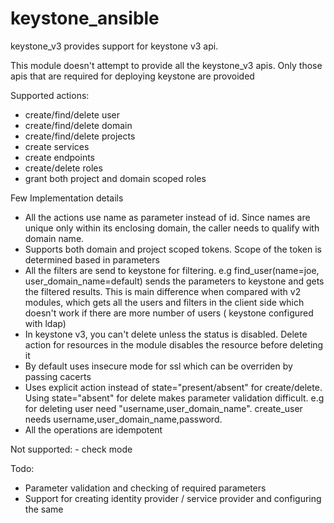 # keystone_ansible

keystone_v3 provides support for keystone v3 api. 

This module doesn't attempt to provide all the keystone_v3 apis. Only those apis that are required for deploying keystone  are provoided

Supported actions:
   - create/find/delete user
   - create/find/delete domain
   - create/find/delete projects
   - create services
   - create endpoints
   - create/delete roles
   - grant both project and domain scoped roles

Few Implementation details
   - All the actions use name as parameter instead of id. Since names are unique only within its enclosing domain, the caller needs to qualify with domain name.
   - Supports both domain and project scoped tokens. Scope of the token is determined based in parameters
   - All the filters are send to keystone for filtering. e.g  find_user(name=joe, user_domain_name=default) sends the parameters to keystone and gets  the filtered results. This is main difference when compared with v2 modules, which  gets all the users and filters in the client side which doesn't work if there are more number of users ( keystone configured with ldap)
   - In keystone v3, you can't delete unless the status is disabled. Delete action for resources in the module disables the resource before deleting it
   - By default uses insecure mode for ssl which can be overriden by passing cacerts
   - Uses explicit action instead of state="present/absent" for create/delete. 
     Using state="absent" for delete makes parameter validation difficult. 
     e.g for deleting user need "username,user_domain_name". 
     create_user needs username,user_domain_name,password.   
   - All the operations are idempotent 

Not supported:
    - check mode

Todo:
  - Parameter validation and checking of required parameters
  - Support for creating identity provider / service provider and configuring the same


